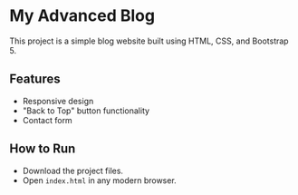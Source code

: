 # My Advanced Blog

This project is a simple blog website built using HTML, CSS, and Bootstrap 5.

## Features

- Responsive design
- "Back to Top" button functionality
- Contact form

## How to Run

- Download the project files.
- Open `index.html` in any modern browser.
